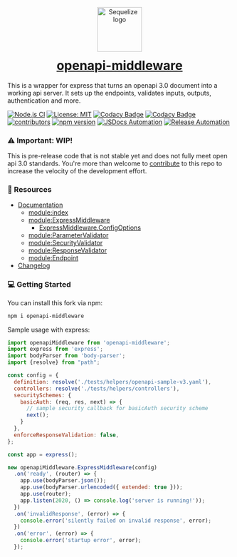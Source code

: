 <p align="center"><img src="https://user-images.githubusercontent.com/109659/40094839-2bc8f2ee-5897-11e8-8092-583c26e4d0df.png" width="100" alt="Sequelize logo" /></p>
<h1 align="center" style="margin-top: 0;"><a href="https://danielgolub.github.io/openapi-middleware">openapi-middleware</a></h1>

This is a wrapper for express that turns an openapi 3.0 document into a working api server.
It sets up the endpoints, validates inputs, outputs, authentication and more.

[![Node.js CI](https://github.com/danielgolub/openapi-middleware/actions/workflows/node.js.yml/badge.svg)](https://github.com/danielgolub/openapi-middleware/actions/workflows/node.js.yml)
[![License: MIT](https://img.shields.io/badge/License-MIT-yellow.svg)](https://opensource.org/licenses/MIT)
[![Codacy Badge](https://app.codacy.com/project/badge/Grade/f4148be02def4054a2c97f671fdb4ce5)](https://app.codacy.com/gh/danielgolub/openapi-middleware/dashboard?utm_source=gh&utm_medium=referral&utm_content=&utm_campaign=Badge_grade)
[![Codacy Badge](https://app.codacy.com/project/badge/Coverage/f4148be02def4054a2c97f671fdb4ce5)](https://app.codacy.com/gh/danielgolub/openapi-middleware/dashboard?utm_source=gh&utm_medium=referral&utm_content=&utm_campaign=Badge_coverage)
[![contributors](https://img.shields.io/github/contributors/danielgolub/openapi-middleware)](https://github.com/danielgolub/openapi-middleware/graphs/contributors)
[![npm version](https://badgen.net/npm/v/openapi-middleware)](https://www.npmjs.com/package/openapi-middleware)
[![JSDocs Automation](https://github.com/danielgolub/openapi-middleware/actions/workflows/github-pages.yml/badge.svg)](https://github.com/danielgolub/openapi-middleware/actions/workflows/github-pages.yml)
[![Release Automation](https://github.com/danielgolub/openapi-middleware/actions/workflows/npm-publish-github-packages.yml/badge.svg?event=release)](https://github.com/danielgolub/openapi-middleware/actions/workflows/npm-publish-github-packages.yml)

### ⚠️ Important: WIP!
This is pre-release code that is not stable yet and does not fully meet open api 3.0 standards.
You're more than welcome to [contribute](./CONTRIBUTING.md) to this repo to increase the velocity of the development effort.

### 📖 Resources

- [Documentation](https://danielgolub.github.io/openapi-middleware)
  - [module:index](https://danielgolub.github.io/openapi-middleware/module-index.html)
  - [module:ExpressMiddleware](https://danielgolub.github.io/openapi-middleware/module-ExpressMiddleware.html)
    - [ExpressMiddleware.ConfigOptions](https://danielgolub.github.io/openapi-middleware/module-ExpressMiddleware.html#.ConfigOptions)
  - [module:ParameterValidator](https://danielgolub.github.io/openapi-middleware/module-ParameterValidator.html)
  - [module:SecurityValidator](https://danielgolub.github.io/openapi-middleware/module-SecurityValidator.html)
  - [module:ResponseValidator](https://danielgolub.github.io/openapi-middleware/module-ResponseValidator.html)
  - [module:Endpoint](https://danielgolub.github.io/openapi-middleware/module-Endpoint.html)
- [Changelog](https://github.com/danielgolub/openapi-middleware/releases)

### 💻 Getting Started
You can install this fork via npm:
```bash
npm i openapi-middleware
```

Sample usage with express:
```javascript
import openapiMiddleware from 'openapi-middleware';
import express from 'express';
import bodyParser from 'body-parser';
import {resolve} from "path";

const config = {
  definition: resolve('./tests/helpers/openapi-sample-v3.yaml'),
  controllers: resolve('./tests/helpers/controllers'),
  securitySchemes: {
    basicAuth: (req, res, next) => {
      // sample security callback for basicAuth security scheme
      next();
    }
  },
  enforceResponseValidation: false,
};

const app = express();

new openapiMiddleware.ExpressMiddleware(config)
  .on('ready', (router) => {
    app.use(bodyParser.json());
    app.use(bodyParser.urlencoded({ extended: true }));
    app.use(router);
    app.listen(2020, () => console.log('server is running!'));
  })
  .on('invalidResponse', (error) => {
    console.error('silently failed on invalid response', error);
  })
  .on('error', (error) => {
    console.error('startup error', error);
  });
```
